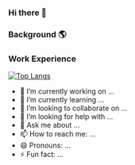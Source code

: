 ### Hi there 👋

### Background 🌎

### Work Experience

[![Top Langs](https://github-readme-stats-git-masterrstaa-rickstaa.vercel.app/api/top-langs/?username=Carter-Boucher)](https://github.com/anuraghazra/github-readme-stats)




- 🔭 I’m currently working on ...
- 🌱 I’m currently learning ...
- 👯 I’m looking to collaborate on ...
- 🤔 I’m looking for help with ...
- 💬 Ask me about ...
- 📫 How to reach me: ...
- 😄 Pronouns: ...
- ⚡ Fun fact: ...

